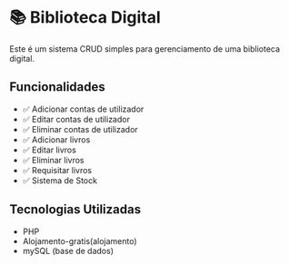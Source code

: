# 📚 Biblioteca Digital

Este é um sistema CRUD simples para gerenciamento de uma biblioteca digital.

## Funcionalidades

- ✅ Adicionar contas de utilizador
- ✅ Editar contas de utilizador
- ✅ Eliminar contas de utilizador
- ✅ Adicionar livros
- ✅ Editar livros
- ✅ Eliminar livros
- ✅ Requisitar livros
- ✅ Sistema de Stock

## Tecnologias Utilizadas

- PHP
- Alojamento-gratis(alojamento)
- mySQL (base de dados)
